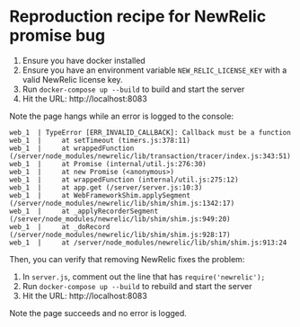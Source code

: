 # Reproduction recipe for NewRelic promise bug

1. Ensure you have docker installed
2. Ensure you have an environment variable ```NEW_RELIC_LICENSE_KEY``` with a valid NewRelic license key.
3. Run ```docker-compose up --build``` to build and start the server
4. Hit the URL: http://localhost:8083 

Note the page hangs while an error is logged to the console:

```
web_1  | TypeError [ERR_INVALID_CALLBACK]: Callback must be a function
web_1  |     at setTimeout (timers.js:378:11)
web_1  |     at wrappedFunction (/server/node_modules/newrelic/lib/transaction/tracer/index.js:343:51)
web_1  |     at Promise (internal/util.js:276:30)
web_1  |     at new Promise (<anonymous>)
web_1  |     at wrappedFunction (internal/util.js:275:12)
web_1  |     at app.get (/server/server.js:10:3)
web_1  |     at WebFrameworkShim.applySegment (/server/node_modules/newrelic/lib/shim/shim.js:1342:17)
web_1  |     at _applyRecorderSegment (/server/node_modules/newrelic/lib/shim/shim.js:949:20)
web_1  |     at _doRecord (/server/node_modules/newrelic/lib/shim/shim.js:928:17)
web_1  |     at /server/node_modules/newrelic/lib/shim/shim.js:913:24
```

Then, you can verify that removing NewRelic fixes the problem:

1. In ```server.js```, comment out the line that has ```require('newrelic');```
3. Run ```docker-compose up --build``` to rebuild and start the server
4. Hit the URL: http://localhost:8083

Note the page succeeds and no error is logged.